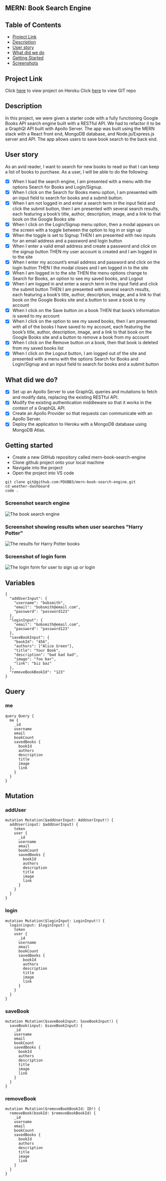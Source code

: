 ## MERN: Book Search Engine

<h2> Table of Contents </h2>

- [Project Link](#project-link)
- [Description](#description)
- [User story](#user-story)
- [What did we do](#what-did-we-do)
- [Getting Started](#getting-started)
- [Screenshots](#screenshots)

## Project Link

Click [here](https://stormy-beach-18418.herokuapp.com/) to view project on Heroku
Click [here](https://pdubb3.github.io/mern-book-search-engine/) to view GIT repo

## Description

In this project, we were given a starter code with a fully functioning Google Books API search engine built with a RESTful API. We had to refactor it to be a GraphQl API built with Apollo Server. The app was built using the MERN stack with a React front end, MongoDB database, and Node.js/Express.js server and API. The app allows users to save book search to the back end.

## User story

As an avid reader, I want to search for new books to read so that I can keep a list of books to purchase.
As a user, I will be able to do the following:

- [x] When I load the search engine, I am presented with a menu with the options Search for Books and Login/Signup.
- [x] When I click on the Search for Books menu option, I am presented with an input field to search for books and a submit button.
- [x] When I am not logged in and enter a search term in the input field and click the submit button, then I am presented with several search results, each featuring a book’s title, author, description, image, and a link to that book on the Google Books site
- [x] When I click on the Login/Signup menu option, then a modal appears on the screen with a toggle between the option to log in or sign up
- [x] When the toggle is set to Signup THEN I am presented with two inputs for an email address and a password and login button
- [x] When I enter a valid email address and create a password and click on the signup button
      THEN my user account is created and I am logged in to the site
- [x] When I enter my account’s email address and password and click on the login button
      THEN I the modal closes and I am logged in to the site
- [x] When I am logged in to the site
      THEN the menu options change to Search for Books, an option to see my saved books, and Logout
- [x] When I am logged in and enter a search term in the input field and click the submit button
      THEN I am presented with several search results, each featuring a book’s title, author, description, image, and a link to that book on the Google Books site and a button to save a book to my account
- [x] When I click on the Save button on a book
      THEN that book’s information is saved to my account
- [x] When I click on the option to see my saved books, then I am presented with all of the books I have saved to my account, each featuring the book’s title, author, description, image, and a link to that book on the Google Books site and a button to remove a book from my account
- [x] When I click on the Remove button on a book, then that book is deleted from my saved books list
- [x] When I click on the Logout button, I am logged out of the site and presented with a menu with the options Search for Books and Login/Signup and an input field to search for books and a submit button

## What did we do?

- [x] Set up an Apollo Server to use GraphQL queries and mutations to fetch and modify data, replacing the existing RESTful API.
- [x] Modify the existing authentication middleware so that it works in the context of a GraphQL API.
- [x] Create an Apollo Provider so that requests can communicate with an Apollo Server.
- [x] Deploy the application to Heroku with a MongoDB database using MongoDB Atlas.

## Getting started

- Create a new GitHub repository called mern-book-search-engine
- Clone github project onto your local machine
- Navigate into the project
- Open the project into VS code

```
git clone git@github.com:PDUBB3/mern-book-search-engine.git
cd weather-dashboard
code .
```

### Screenshot search engine

![The book search engine](./assets/img/Booksearch.png)

### Screenshot showing results when user searches "Harry Potter"

![The results for Harry Potter books](./assets/img/harrypotter.png)

### Screenshot of login form

![The login form for user to sign up or login](./assets/img/signup.png)

## Variables

```
{
  "addUserInput": {
    "username": "bobsmith",
    "email": "bobsmith@email.com",
    "password": "password123"
  },
  "loginInput": {
    "email": "bobsmith@email.com",
    "password": "password123"
  },
  "saveBookInput": {
    "bookId": "456",
    "authors": ["Alice Green"],
    "title": "Your Book",
    "description": "bad bad bad",
    "image": "foo bar",
    "link": "biz baz"
  },
  "removeBookBookId": "123"
}
```

## Query

### me

```
query Query {
  me {
    _id
    username
    email
    bookCount
    savedBooks {
      bookId
      authors
      description
      title
      image
      link
    }
  }
}
```

## Mutation

### addUser

```
mutation Mutation($addUserInput: AddUserInput!) {
  addUser(input: $addUserInput) {
    token
    user {
      _id
      username
      email
      bookCount
      savedBooks {
        bookId
        authors
        description
        title
        image
        link
      }
    }
  }
}
```

### login

```
mutation Mutation($loginInput: LoginInput!) {
  login(input: $loginInput) {
    token
    user {
      _id
      username
      email
      bookCount
      savedBooks {
        bookId
        authors
        description
        title
        image
        link
      }
    }
  }
}
```

### saveBook

```
mutation Mutation($saveBookInput: SaveBookInput!) {
  saveBook(input: $saveBookInput) {
    _id
    username
    email
    bookCount
    savedBooks {
      bookId
      authors
      description
      title
      image
      link
    }
  }
}
```

### removeBook

```
mutation Mutation($removeBookBookId: ID!) {
  removeBook(bookId: $removeBookBookId) {
    _id
    username
    email
    bookCount
    savedBooks {
      bookId
      authors
      description
      title
      image
      link
    }
  }
}
```

